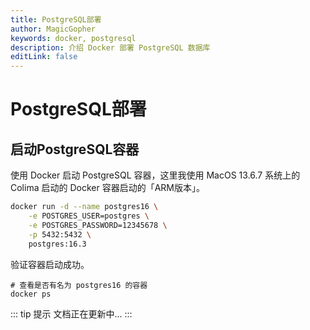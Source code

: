 ```yaml
---
title: PostgreSQL部署
author: MagicGopher
keywords: docker, postgresql
description: 介绍 Docker 部署 PostgreSQL 数据库
editLink: false
---
```


# PostgreSQL部署

## 启动PostgreSQL容器

使用 Docker 启动 PostgreSQL 容器，这里我使用 MacOS 13.6.7 系统上的 Colima 启动的 Docker 容器启动的「ARM版本」。

```sh
docker run -d --name postgres16 \
    -e POSTGRES_USER=postgres \
    -e POSTGRES_PASSWORD=12345678 \
    -p 5432:5432 \
    postgres:16.3
```

验证容器启动成功。

```shell
# 查看是否有名为 postgres16 的容器
docker ps
```

::: tip 提示
文档正在更新中...
:::